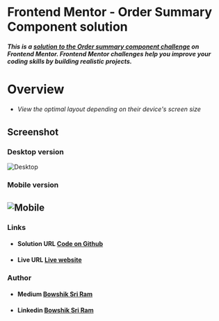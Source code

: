 # Frontend Mentor - Order Summary Component solution

##### This is a [solution to the Order summary component challenge](https://www.frontendmentor.io/challenges/order-summary-component-QlPmajDUj) on Frontend Mentor. Frontend Mentor challenges help you improve your coding skills by building realistic projects.

# Overview

- ###### View the optimal layout depending on their device's screen size
## Screenshot
### Desktop version
![Desktop](https://res.cloudinary.com/dz209s6jk/image/upload/q_auto:good,w_900/Challenges/gh4wbxnbnf9wqezb0b6y.jpg)
### Mobile version
![Mobile](https://res.cloudinary.com/dz209s6jk/image/upload/q_auto:good,w_900/Challenges/ztdrvzpbcjytdo892pxx.jpg)
---
### Links
- #### Solution URL [Code on Github](https://github.com/Bowshik/Order-summary-component)
- #### Live URL [Live website](https://bowshik.github.io/Order-summary-component/)

### Author
- #### Medium [Bowshik Sri Ram](https://medium.com/@bowshiksriram)
- #### Linkedin  [Bowshik Sri Ram](https://www.linkedin.com/in/bowshik-sri-ram-b-a-352184213/)
